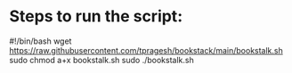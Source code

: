 Steps to run the script:
========================

#!/bin/bash
wget https://raw.githubusercontent.com/tpragesh/bookstack/main/bookstalk.sh
sudo chmod a+x bookstalk.sh
sudo ./bookstalk.sh

